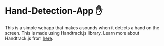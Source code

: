# Hand-Detection-App ✋
This is a simple webapp that makes a sounds when it detects a hand on the screen. This is made using Handtrack.js library. Learn more about Handtrack.js from <a href="https://github.com/victordibia/handtrack.js/">here</a>.
